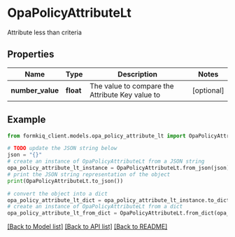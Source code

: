 # OpaPolicyAttributeLt

Attribute less than criteria

## Properties

Name | Type | Description | Notes
------------ | ------------- | ------------- | -------------
**number_value** | **float** | The value to compare the Attribute Key value to | [optional] 

## Example

```python
from formkiq_client.models.opa_policy_attribute_lt import OpaPolicyAttributeLt

# TODO update the JSON string below
json = "{}"
# create an instance of OpaPolicyAttributeLt from a JSON string
opa_policy_attribute_lt_instance = OpaPolicyAttributeLt.from_json(json)
# print the JSON string representation of the object
print(OpaPolicyAttributeLt.to_json())

# convert the object into a dict
opa_policy_attribute_lt_dict = opa_policy_attribute_lt_instance.to_dict()
# create an instance of OpaPolicyAttributeLt from a dict
opa_policy_attribute_lt_from_dict = OpaPolicyAttributeLt.from_dict(opa_policy_attribute_lt_dict)
```
[[Back to Model list]](../README.md#documentation-for-models) [[Back to API list]](../README.md#documentation-for-api-endpoints) [[Back to README]](../README.md)


